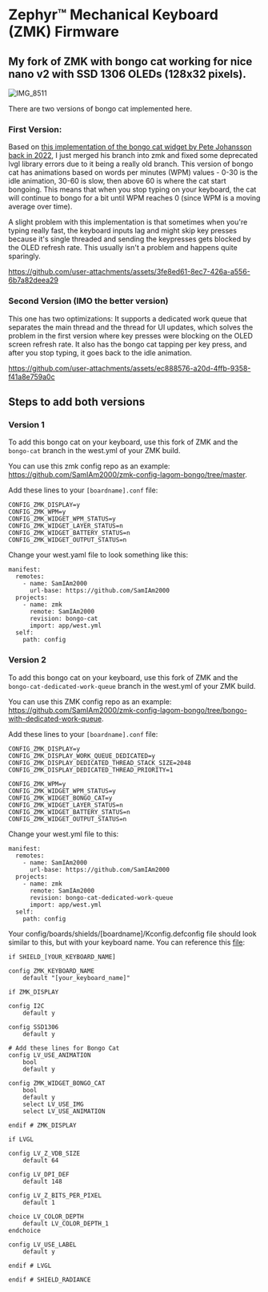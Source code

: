 # Zephyr™ Mechanical Keyboard (ZMK) Firmware

My fork of ZMK with bongo cat working for nice nano v2 with SSD 1306 OLEDs (128x32 pixels). 
---
![IMG_8511](https://github.com/user-attachments/assets/d19f3220-0da9-4c71-b527-1f0c36d0331b)

There are two versions of bongo cat implemented here.

### First Version:
Based on [this implementation of the bongo cat widget by Pete Johansson back in 2022](https://github.com/zmkfirmware/zmk/commit/82ab3c81ae778a3eeacefbb6753d162a7a431595), I just merged his branch into zmk and fixed some deprecated lvgl library errors due to it being a really old branch. This version of bongo cat has animations based on words per minutes (WPM) values - 0-30 is the idle animation, 30-60 is slow, then above 60 is where the cat start bongoing. This means that when you stop typing on your keyboard, the cat will continue to bongo for a bit until WPM reaches 0 (since WPM is a moving average over time). 

A slight problem with this implementation is that sometimes when you're typing really fast, the keyboard inputs lag and might skip key presses because it's single threaded and sending the keypresses gets blocked by the OLED refresh rate. This usually isn't a problem and happens quite sparingly.


https://github.com/user-attachments/assets/3fe8ed61-8ec7-426a-a556-6b7a82deea29


### Second Version (IMO the better version)
This one has two optimizations: It supports a dedicated work queue that separates the main thread and the thread for UI updates, which solves the problem in the first version where key presses were blocking on the OLED screen refresh rate. It also has the bongo cat tapping per key press, and after you stop typing, it goes back to the idle animation. 

https://github.com/user-attachments/assets/ec888576-a20d-4ffb-9358-f41a8e759a0c


## Steps to add both versions
### Version 1
To add this bongo cat on your keyboard, use this fork of ZMK and the `bongo-cat` branch in the west.yml of your ZMK build. 

You can use this zmk config repo as an example: https://github.com/SamIAm2000/zmk-config-lagom-bongo/tree/master.

Add these lines to your `[boardname].conf` file:
```
CONFIG_ZMK_DISPLAY=y
CONFIG_ZMK_WPM=y
CONFIG_ZMK_WIDGET_WPM_STATUS=y
CONFIG_ZMK_WIDGET_LAYER_STATUS=n
CONFIG_ZMK_WIDGET_BATTERY_STATUS=n
CONFIG_ZMK_WIDGET_OUTPUT_STATUS=n
```

Change your west.yaml file to look something like this:
```
manifest:
  remotes:
    - name: SamIAm2000
      url-base: https://github.com/SamIAm2000
  projects:
    - name: zmk
      remote: SamIAm2000
      revision: bongo-cat
      import: app/west.yml
  self:
    path: config
```

### Version 2
To add this bongo cat on your keyboard, use this fork of ZMK and the `bongo-cat-dedicated-work-queue` branch in the west.yml of your ZMK build. 

You can use this ZMK config repo as an example: https://github.com/SamIAm2000/zmk-config-lagom-bongo/tree/bongo-with-dedicated-work-queue.

Add these lines to your `[boardname].conf` file:
```
CONFIG_ZMK_DISPLAY=y
CONFIG_ZMK_DISPLAY_WORK_QUEUE_DEDICATED=y
CONFIG_ZMK_DISPLAY_DEDICATED_THREAD_STACK_SIZE=2048
CONFIG_ZMK_DISPLAY_DEDICATED_THREAD_PRIORITY=1

CONFIG_ZMK_WPM=y
CONFIG_ZMK_WIDGET_WPM_STATUS=y
CONFIG_ZMK_WIDGET_BONGO_CAT=y
CONFIG_ZMK_WIDGET_LAYER_STATUS=n
CONFIG_ZMK_WIDGET_BATTERY_STATUS=n
CONFIG_ZMK_WIDGET_OUTPUT_STATUS=n
```

Change your west.yml file to this:
```
manifest:
  remotes:
    - name: SamIAm2000
      url-base: https://github.com/SamIAm2000
  projects:
    - name: zmk
      remote: SamIAm2000
      revision: bongo-cat-dedicated-work-queue
      import: app/west.yml
  self:
    path: config
```

Your config/boards/shields/[boardname]/Kconfig.defconfig file should look similar to this, but with your keyboard name. You can reference this [file](https://github.com/SamIAm2000/zmk-config-lagom-bongo/blob/bongo-with-dedicated-work-queue/config/boards/shields/radiance/Kconfig.defconfig):
```
if SHIELD_[YOUR_KEYBOARD_NAME]

config ZMK_KEYBOARD_NAME
    default "[your_keyboard_name]"

if ZMK_DISPLAY

config I2C
    default y

config SSD1306
    default y

# Add these lines for Bongo Cat
config LV_USE_ANIMATION
    bool
    default y

config ZMK_WIDGET_BONGO_CAT
    bool
    default y
    select LV_USE_IMG
    select LV_USE_ANIMATION
    
endif # ZMK_DISPLAY

if LVGL

config LV_Z_VDB_SIZE
    default 64

config LV_DPI_DEF
    default 148

config LV_Z_BITS_PER_PIXEL
    default 1

choice LV_COLOR_DEPTH
    default LV_COLOR_DEPTH_1
endchoice

config LV_USE_LABEL
    default y

endif # LVGL

endif # SHIELD_RADIANCE
```


